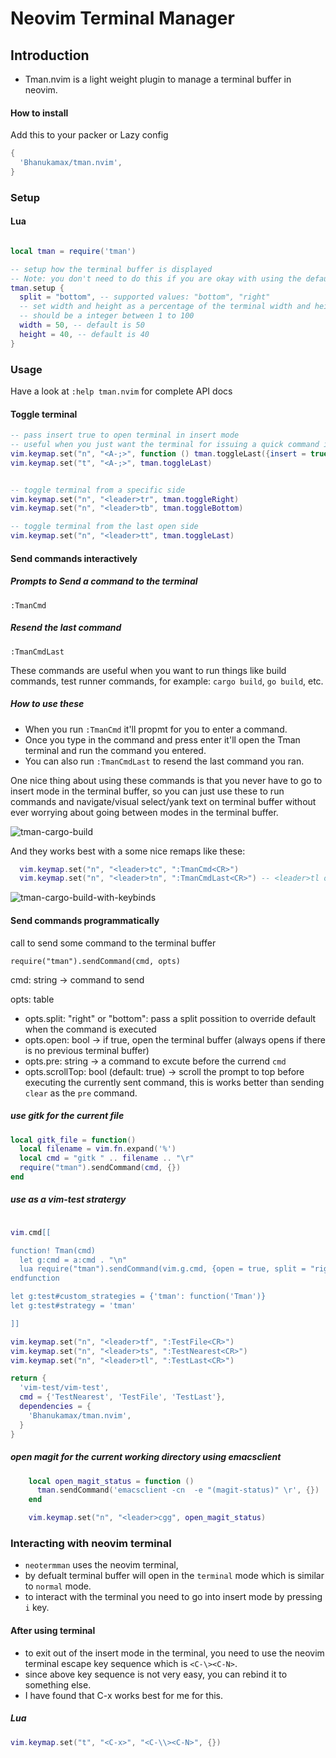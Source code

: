 # Neovim Terminal Manager


## Introduction

- Tman.nvim is a light weight plugin to manage a terminal buffer in neovim.

#### How to install

Add this to your packer or Lazy config

```lua
{
  'Bhanukamax/tman.nvim',
}
```


### Setup
#### Lua

```lua

local tman = require('tman')

-- setup how the terminal buffer is displayed
-- Note: you don't need to do this if you are okay with using the defaults
tman.setup {
  split = "bottom", -- supported values: "bottom", "right"
  -- set width and height as a percentage of the terminal width and height
  -- should be a integer between 1 to 100
  width = 50, -- default is 50
  height = 40, -- default is 40
}

```
### Usage

Have a look at `:help tman.nvim` for complete API docs

#### Toggle terminal
```lua
-- pass insert true to open terminal in insert mode
-- useful when you just want the terminal for issuing a quick command interactively like `git push`, etc
vim.keymap.set("n", "<A-;>", function () tman.toggleLast({insert = true}) end)
vim.keymap.set("t", "<A-;>", tman.toggleLast)


-- toggle terminal from a specific side
vim.keymap.set("n", "<leader>tr", tman.toggleRight)
vim.keymap.set("n", "<leader>tb", tman.toggleBottom)

-- toggle terminal from the last open side
vim.keymap.set("n", "<leader>tt", tman.toggleLast)
```

#### Send commands interactively

##### Prompts to Send a command to the terminal

`:TmanCmd`

##### Resend the last command

`:TmanCmdLast`

These commands are useful when you want to run things like build commands, test runner commands, for example: `cargo build`, `go build`, etc.

##### How to use these
- When you run `:TmanCmd` it'll propmt for you to enter a command.
- Once you type in the command and press enter it'll open the Tman terminal and run the command you entered.
- You can also run `:TmanCmdLast` to resend the last command you ran.

One nice thing about using these commands is that you never have to go to insert mode in the terminal buffer, so you can just use these to run commands and navigate/visual select/yank text on terminal buffer without ever worrying about going between modes in the terminal buffer.

![tman-cargo-build](https://user-images.githubusercontent.com/8494781/222031447-6e44ef13-9075-4238-b6ec-05d41133094a.gif)

And they works best with a some nice remaps like these:

```lua
  vim.keymap.set("n", "<leader>tc", ":TmanCmd<CR>")
  vim.keymap.set("n", "<leader>tn", ":TmanCmdLast<CR>") -- <leader>tl or <leader>tr would be a better mnemonic binding
```

![tman-cargo-build-with-keybinds](https://user-images.githubusercontent.com/8494781/222031470-c239fd0f-4b51-4ee3-b17b-d08dbc7d0c71.gif)


#### Send commands programmatically

call to send some command to the terminal buffer


`require("tman").sendCommand(cmd, opts)`

cmd: string -> command to send

opts: table

- opts.split: "right" or "bottom":  pass a split possition to override default when the command is executed
- opts.open: bool -> if true, open the terminal buffer (always opens if there is no previous terminal buffer)
- opts.pre: string -> a command to excute before the currend `cmd`
- opts.scrollTop: bool (default: true) -> scroll the prompt to top before executing the currently sent command, this is works better than sending `clear` as the `pre` command.

##### use gitk for the current file

```lua
local gitk_file = function()
  local filename = vim.fn.expand('%')
  local cmd = "gitk " .. filename .. "\r"
  require("tman").sendCommand(cmd, {})
end
```

##### use as a vim-test stratergy
```lua

vim.cmd[[

function! Tman(cmd)
  let g:cmd = a:cmd . "\n"
  lua require("tman").sendCommand(vim.g.cmd, {open = true, split = "right", pre = "clear"})
endfunction

let g:test#custom_strategies = {'tman': function('Tman')}
let g:test#strategy = 'tman'

]]

vim.keymap.set("n", "<leader>tf", ":TestFile<CR>")
vim.keymap.set("n", "<leader>ts", ":TestNearest<CR>")
vim.keymap.set("n", "<leader>tl", ":TestLast<CR>")

return {
  'vim-test/vim-test',
  cmd = {'TestNearest', 'TestFile', 'TestLast'},
  dependencies = {
    'Bhanukamax/tman.nvim',
  }
}
```

##### open magit for the current working directory using emacsclient
```lua
    local open_magit_status = function ()
      tman.sendCommand('emacsclient -cn  -e "(magit-status)" \r', {})
    end

    vim.keymap.set("n", "<leader>cgg", open_magit_status)
```

### Interacting with neovim terminal

- `neotermman` uses the neovim terminal,
- by defualt terminal buffer will open in the `terminal` mode which is similar to `normal` mode.
- to interact with the terminal you need to go into insert mode by pressing `i` key.

#### After using terminal
- to exit out of the insert mode in the terminal, you need to use the neovim terminal escape key sequence which is `<C-\><C-N>`.
- since above key sequence is not very easy, you can rebind it to something else.
- I have found that C-x works best for me for this.

##### Lua

```lua
vim.keymap.set("t", "<C-x>", "<C-\\><C-N>", {})
```


